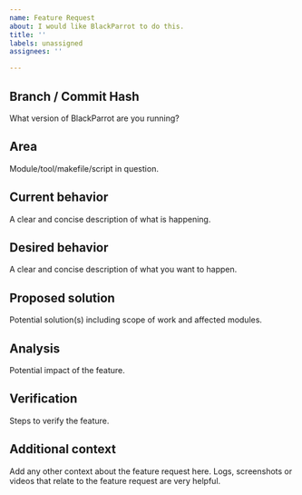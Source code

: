 ```yaml
---
name: Feature Request
about: I would like BlackParrot to do this.
title: ''
labels: unassigned
assignees: ''

---
```


## Branch / Commit Hash
What version of BlackParrot are you running?

## Area
Module/tool/makefile/script in question.

## Current behavior
A clear and concise description of what is happening.

## Desired behavior
A clear and concise description of what you want to happen.

## Proposed solution
Potential solution(s) including scope of work and affected modules.

## Analysis
Potential impact of the feature.

## Verification
Steps to verify the feature.

## Additional context
Add any other context about the feature request here.
Logs, screenshots or videos that relate to the feature request are very helpful.

